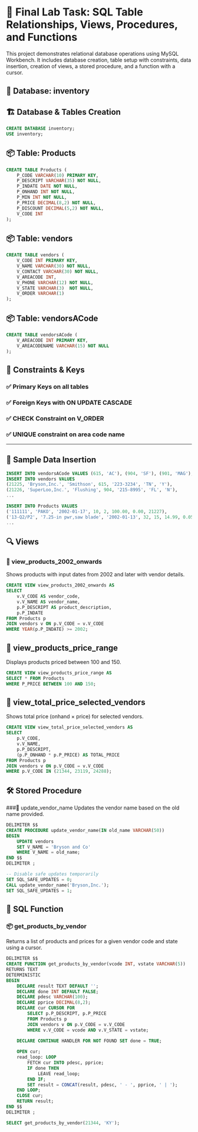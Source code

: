 # 🧪 Final Lab Task: SQL Table Relationships, Views, Procedures, and Functions
This project demonstrates relational database operations using MySQL Workbench.
It includes database creation, table setup with constraints, data insertion, creation of views, a stored procedure, and a function with a cursor.

## 💽 Database: inventory

## 🏗️ Database & Tables Creation
```sql
CREATE DATABASE inventory;
USE inventory;
```

## 📦 Table: Products

```sql
CREATE TABLE Products (
    P_CODE VARCHAR(10) PRIMARY KEY,
    P_DESCRIPT VARCHAR(35) NOT NULL,
    P_INDATE DATE NOT NULL,
    P_ONHAND INT NOT NULL,
    P_MIN INT NOT NULL,
    P_PRICE DECIMAL(8,2) NOT NULL,
    P_DISCOUNT DECIMAL(5,2) NOT NULL,
    V_CODE INT
);
```

## 📦 Table: vendors
```sql
CREATE TABLE vendors (
    V_CODE INT PRIMARY KEY,
    V_NAME VARCHAR(30) NOT NULL,
    V_CONTACT VARCHAR(30) NOT NULL,
    V_AREACODE INT, 
    V_PHONE VARCHAR(12) NOT NULL,
    V_STATE VARCHAR(3)  NOT NULL,
    V_ORDER VARCHAR(1)
);
```

## 📦 Table: vendorsACode
```sql
CREATE TABLE vendorsACode (
    V_AREACODE INT PRIMARY KEY,
    V_AREACODENAME VARCHAR(15) NOT NULL
);

```

## 🔗 Constraints & Keys  
### ✅ Primary Keys on all tables
### ✅ Foreign Keys with ON UPDATE CASCADE
### ✅ CHECK Constraint on V_ORDER
### ✅ UNIQUE constraint on area code name

---

## 🧾 Sample Data Insertion
```sql
INSERT INTO vendorsACode VALUES (615, 'AC'), (904, 'SF'), (901, 'MAG');
INSERT INTO vendors VALUES
(21225, 'Bryson,Inc.', 'Smithson', 615, '223-3234', 'TN', 'Y'),
(21226, 'SuperLoo,Inc.', 'Flushing', 904, '215-8995', 'FL', 'N'),
...

```

```sql
INSERT INTO Products VALUES
('111111', 'PAKO', '2002-01-17', 10, 2, 100.00, 0.00, 21227),
('13-Q2/P2', '7.25-in pwr,saw blade', '2002-01-13', 32, 15, 14.99, 0.05, 21344),
...
```
## 🔍 Views
### 📄 view_products_2002_onwards
Shows products with input dates from 2002 and later with vendor details.
```sql
CREATE VIEW view_products_2002_onwards AS
SELECT 
    v.V_CODE AS vendor_code,
    v.V_NAME AS vendor_name,
    p.P_DESCRIPT AS product_description,
    p.P_INDATE
FROM Products p
JOIN vendors v ON p.V_CODE = v.V_CODE
WHERE YEAR(p.P_INDATE) >= 2002;
```
## 📄 view_products_price_range
Displays products priced between 100 and 150.
```sql
CREATE VIEW view_products_price_range AS
SELECT * FROM Products
WHERE P_PRICE BETWEEN 100 AND 150;
```

## 📄 view_total_price_selected_vendors
Shows total price (onhand × price) for selected vendors.
```sql
CREATE VIEW view_total_price_selected_vendors AS
SELECT 
    p.V_CODE,
    v.V_NAME,
    p.P_DESCRIPT,
    (p.P_ONHAND * p.P_PRICE) AS TOTAL_PRICE
FROM Products p
JOIN vendors v ON p.V_CODE = v.V_CODE
WHERE p.V_CODE IN (21344, 23119, 24288);
```

## 🛠️ Stored Procedure
###🔧 update_vendor_name
Updates the vendor name based on the old name provided.
```sql
DELIMITER $$
CREATE PROCEDURE update_vendor_name(IN old_name VARCHAR(50))
BEGIN
    UPDATE vendors
    SET V_NAME = 'Bryson and Co'
    WHERE V_NAME = old_name;
END $$
DELIMITER ;

-- Disable safe updates temporarily
SET SQL_SAFE_UPDATES = 0;
CALL update_vendor_name('Bryson,Inc.');
SET SQL_SAFE_UPDATES = 1;
```

## 🧠 SQL Function
### 📦 get_products_by_vendor
Returns a list of products and prices for a given vendor code and state using a cursor.
```sql
DELIMITER $$
CREATE FUNCTION get_products_by_vendor(vcode INT, vstate VARCHAR(5))
RETURNS TEXT
DETERMINISTIC
BEGIN
    DECLARE result TEXT DEFAULT '';
    DECLARE done INT DEFAULT FALSE;
    DECLARE pdesc VARCHAR(100);
    DECLARE pprice DECIMAL(8,2);
    DECLARE cur CURSOR FOR 
        SELECT p.P_DESCRIPT, p.P_PRICE
        FROM Products p
        JOIN vendors v ON p.V_CODE = v.V_CODE
        WHERE v.V_CODE = vcode AND v.V_STATE = vstate;
        
    DECLARE CONTINUE HANDLER FOR NOT FOUND SET done = TRUE;

    OPEN cur;
    read_loop: LOOP
        FETCH cur INTO pdesc, pprice;
        IF done THEN
            LEAVE read_loop;
        END IF;
        SET result = CONCAT(result, pdesc, ' - ', pprice, ' | ');
    END LOOP;
    CLOSE cur;
    RETURN result;
END $$
DELIMITER ;

SELECT get_products_by_vendor(21344, 'KY');

```
